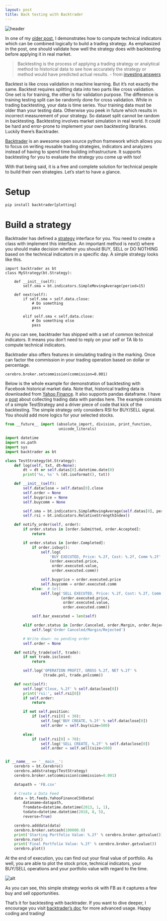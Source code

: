 ```yaml
---
layout: post
title: Back testing with Backtrader
---
```


![header](https://cdn-images-1.medium.com/max/1600/0*8l5ftTfMjM03HzEH)


In one of my [older post](https://kylelix7.github.io/Trading-Strategy-Technical-Analysis-with-Python-TA-Lib/), I demonstrates how to compute technical indicators which can be combined logically to build a trading strategy. As emphasized in the post, one should validate how well the strategy does with backtesting before applying it in real market.


> Backtesting is the process of applying a trading strategy or analytical method to historical data to see how accurately the strategy or method would have predicted actual results. - from [investing answers](https://investinganswers.com/financial-dictionary/stock-market/backtesting-865)

Backtest is like cross validation in machine learning. But it’s not exactly the same. Backtest requires splitting data into two parts like cross validation. One set is for training, the other is for validation purpose. The difference is training testing split can be randomly done for cross validation. While in trading backtesting, your data is time series. Your training data must be older than your testing data. Otherwise you peek in future which results in incorrect measurement of your strategy. So dataset split cannot be random in backtesting. Backtesting involves market simulation in real world. It could be hard and error-prone to implement your own backtesting libraries. Luckily there’s Backtrader.

[Backtrader](https://www.backtrader.com/) is an awesome open source python framework which allows you to focus on writing reusable trading strategies, indicators and analyzers instead of having to spend time building infrastructure. It supports backtesting for you to evaluate the strategy you come up with too!

With that being said, it is a free and complete solution for technical people to build their own strategies. Let’s start to have a glance.

# Setup
```
pip install backtrader[plotting]
```

# Build a strategy
Backtrader has defined a [strategy](https://www.backtrader.com/docu/strategy.html) interface for you. You need to create a class with implement this interface. An important method is next() where you should make decision whether you should BUY, SELL or DO NOTHING based on the technical indicators in a specific day. A simple strategy looks like this.

```
import backtrader as bt
class MyStrategy(bt.Strategy):

    def __init__(self):
        self.sma = bt.indicators.SimpleMovingAverage(period=15)

    def next(self):
        if self.sma > self.data.close:
            # Do something
            pass

        elif self.sma < self.data.close:
            # Do something else
            pass
```

As you can see, backtrader has shipped with a set of common technical indicators. It means you don’t need to reply on your self or TA lib to compute technical indicators.

Backtrader also offers features in simulating trading in the marking. Once can factor the commission in your trading operation based on dollar or percentage.

```
cerebro.broker.setcommission(commission=0.001) 
```

Below is the whole example for demonstration of backtesting with Facebook historical market data. Note that, historical trading data is downloaded from [Yahoo Finance](https://finance.yahoo.com/quote/FB/history?p=FB&.tsrc=fin-srch-v1). It also supports pandas dataframe. I have a [post](https://medium.com/@kyle.jinhai.li/collect-trading-data-with-pandas-library-8904659f2122) about collecting trading data with pandas here. The example consists of a simple TestStrategy and a driver piece of code that kick of the backtesting. The simple strategy only considers RSI for BUY/SELL signal. You should add more logics for your selected stocks.

```python
from __future__ import (absolute_import, division, print_function,
                        unicode_literals)

import datetime
import os.path
import sys
import backtrader as bt

class TestStrategy(bt.Strategy):
    def log(self, txt, dt=None):
        dt = dt or self.datas[0].datetime.date(0)
        print('%s, %s' % (dt.isoformat(), txt))

    def __init__(self):
        self.dataclose = self.datas[0].close
        self.order = None
        self.buyprice = None
        self.buycomm = None

        self.sma = bt.indicators.SimpleMovingAverage(self.datas[0], period=15)
        self.rsi = bt.indicators.RelativeStrengthIndex()

    def notify_order(self, order):
        if order.status in [order.Submitted, order.Accepted]:
            return

        if order.status in [order.Completed]:
            if order.isbuy():
                self.log(
                    'BUY EXECUTED, Price: %.2f, Cost: %.2f, Comm %.2f' %
                    (order.executed.price,
                     order.executed.value,
                     order.executed.comm))

                self.buyprice = order.executed.price
                self.buycomm = order.executed.comm
            else:  # Sell
                self.log('SELL EXECUTED, Price: %.2f, Cost: %.2f, Comm %.2f' %
                         (order.executed.price,
                          order.executed.value,
                          order.executed.comm))

            self.bar_executed = len(self)

        elif order.status in [order.Canceled, order.Margin, order.Rejected]:
            self.log('Order Canceled/Margin/Rejected')

        # Write down: no pending order
        self.order = None

    def notify_trade(self, trade):
        if not trade.isclosed:
            return

        self.log('OPERATION PROFIT, GROSS %.2f, NET %.2f' %
                 (trade.pnl, trade.pnlcomm))

    def next(self):
        self.log('Close, %.2f' % self.dataclose[0])
        print('rsi:', self.rsi[0])
        if self.order:
            return

        if not self.position:
            if (self.rsi[0] < 30):
                self.log('BUY CREATE, %.2f' % self.dataclose[0])
                self.order = self.buy(size=500)

        else:
            if (self.rsi[0] > 70):
                self.log('SELL CREATE, %.2f' % self.dataclose[0])
                self.order = self.sell(size=500)


if __name__ == '__main__':
    cerebro = bt.Cerebro()
    cerebro.addstrategy(TestStrategy)
    cerebro.broker.setcommission(commission=0.001)

    datapath = 'FB.csv'

    # Create a Data Feed
    data = bt.feeds.YahooFinanceCSVData(
        dataname=datapath,
        fromdate=datetime.datetime(2013, 1, 1),
        todate=datetime.datetime(2018, 8, 5),
        reverse=True)

    cerebro.adddata(data)
    cerebro.broker.setcash(100000.0)
    print('Starting Portfolio Value: %.2f' % cerebro.broker.getvalue())
    cerebro.run()
    print('Final Portfolio Value: %.2f' % cerebro.broker.getvalue())
    cerebro.plot()
```

At the end of execution, you can find out your final value of portfolio. As well, you are able to plot the stock price, technical indicators, your BUY/SELL operations and your portfolio value with regard to the time.

![alt](https://cdn-images-1.medium.com/max/1600/1*2sahspHlViQ38jnH5eaBvA.png)

As you can see, this simple strategy works ok with FB as it captures a few buy and sell opportunities.

That’s it for backtesting with backtrader. If you want to dive deeper, I encourage you visit [backtrader’s doc](https://www.backtrader.com/docu/introduction.html) for more advanced usage. Happy coding and trading!



